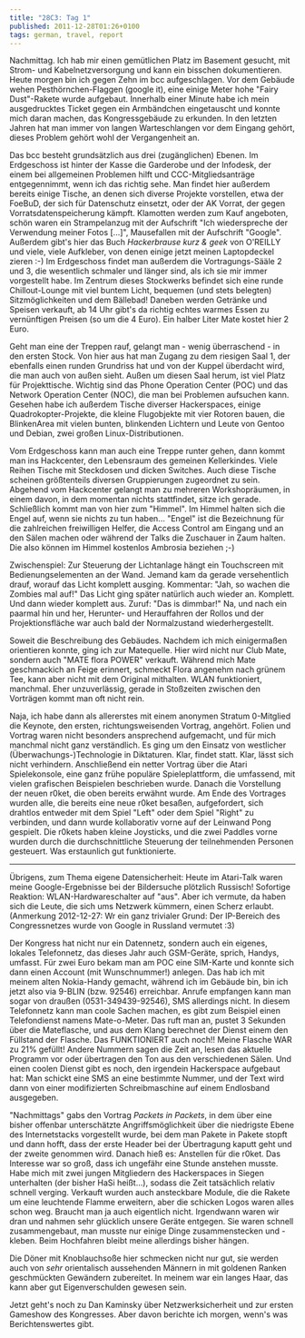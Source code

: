 ```yaml
---
title: "28C3: Tag 1"
published: 2011-12-28T01:26+0100
tags: german, travel, report
---
```


Nachmittag. Ich hab mir einen gemütlichen Platz im Basement gesucht, mit Strom- und Kabelnetzversorgung und kann ein bisschen dokumentieren. Heute morgen bin ich gegen Zehn im bcc aufgeschlagen. Vor dem Gebäude wehen Pesthörnchen-Flaggen (google it), eine einige Meter hohe "Fairy Dust"-Rakete wurde aufgebaut. Innerhalb einer Minute habe ich mein ausgedrucktes Ticket gegen ein Armbändchen eingetauscht und konnte mich daran machen, das Kongressgebäude zu erkunden. In den letzten Jahren hat man immer von langen Warteschlangen vor dem Eingang gehört, dieses Problem gehört wohl der Vergangenheit an.

Das bcc besteht grundsätzlich aus drei (zugänglichen) Ebenen. Im Erdgeschoss ist hinter der Kasse die Garderobe und der Infodesk, der einem bei allgemeinen Problemen hilft und CCC-Mitgliedsanträge entgegennimmt, wenn ich das richtig sehe. Man findet hier außerdem bereits einige Tische, an denen sich diverse Projekte vorstellen, etwa der FoeBuD, der sich für Datenschutz einsetzt, oder der AK Vorrat, der gegen Vorratsdatenspeicherung kämpft. Klamotten werden zum Kauf angeboten, schön waren ein Strampelanzug mit der Aufschrift "Ich wiederspreche der Verwendung meiner Fotos [...]", Mausefallen mit der Aufschrift "Google". Außerdem gibt's hier das Buch *Hackerbrause kurz & geek* von O'REILLY und viele, viele Aufkleber, von denen einige jetzt meinen Laptopdeckel zieren :-)
Im Erdgeschoss findet man außerdem die Vortragungs-Sääle 2 und 3, die wesentlich schmaler und länger sind, als ich sie mir immer vorgestellt habe. Im Zentrum dieses Stockwerks befindet sich eine runde Chillout-Lounge mit viel buntem Licht, bequemen (und stets belegten) Sitzmöglichkeiten und dem Bällebad! Daneben werden Getränke und Speisen verkauft, ab 14 Uhr gibt's da richtig echtes warmes Essen zu vernünftigen Preisen (so um die 4 Euro). Ein halber Liter Mate kostet hier 2 Euro.

Geht man eine der Treppen rauf, gelangt man - wenig überraschend - in den ersten Stock. Von hier aus hat man Zugang zu dem riesigen Saal 1, der ebenfalls einen runden Grundriss hat und von der Kuppel überdacht wird, die man auch von außen sieht. Außen um diesen Saal herum, ist viel Platz für Projekttische. Wichtig sind das Phone Operation Center (POC) und das Network Operation Center (NOC), die man bei Problemen aufsuchen kann. Gesehen habe ich außerdem Tische diverser Hackerspaces, einige Quadrokopter-Projekte, die kleine Flugobjekte mit vier Rotoren bauen, die BlinkenArea mit vielen bunten, blinkenden Lichtern und Leute von Gentoo und Debian, zwei großen Linux-Distributionen.

Vom Erdgeschoss kann man auch eine Treppe runter gehen, dann kommt man ins Hackcenter, den Lebensraum des gemeinen Kellerkindes. Viele Reihen Tische mit Steckdosen und dicken Switches. Auch diese Tische scheinen größtenteils diversen Gruppierungen zugeordnet zu sein. Abgehend vom Hackcenter gelangt man zu mehreren Workshopräumen, in einem davon, in dem momentan nichts stattfindet, sitze ich gerade. Schließlich kommt man von hier zum "Himmel". Im Himmel halten sich die Engel auf, wenn sie nichts zu tun haben... "Engel" ist die Bezeichnung für die zahlreichen freiwilligen Helfer, die Access Control am Eingang und an den Sälen machen oder während der Talks die Zuschauer in Zaum halten. Die also können im Himmel kostenlos Ambrosia beziehen ;-)

Zwischenspiel: Zur Steuerung der Lichtanlage hängt ein Touchscreen mit Bedienungselementen an der Wand. Jemand kam da gerade versehentlich drauf, worauf das Licht komplett ausging. Kommentar: "Jah, so wachen die Zombies mal auf!" Das Licht ging später natürlich auch wieder an. Komplett. Und dann wieder komplett aus. Zuruf: "Das is dimmbar!" Na, und nach ein paarmal hin und her, Herunter- und Herauffahren der Rollos und der Projektionsfläche war auch bald der Normalzustand wiederhergestellt.

Soweit die Beschreibung des Gebäudes. Nachdem ich mich einigermaßen orientieren konnte, ging ich zur Matequelle. Hier wird nicht nur Club Mate, sondern auch "MATE flora POWER" verkauft. Während mich Mate geschmackich an Feige erinnert, schmeckt Flora angenehm nach grünem Tee, kann aber nicht mit dem Original mithalten.
WLAN funktioniert, manchmal. Eher unzuverlässig, gerade in Stoßzeiten zwischen den Vorträgen kommt man oft nicht rein.

Naja, ich habe dann als allererstes mit einem anonymen Stratum 0-Mitglied die Keynote, den ersten, richtungsweisenden Vortrag, angehört. Folien und Vortrag waren nicht besonders ansprechend aufgemacht, und für mich manchmal nicht ganz verständlich. Es ging um den Einsatz von westlicher (Überwachungs-)Technologie in Diktaturen. Klar, findet statt. Klar, lässt sich nicht verhindern. Anschließend ein netter Vortrag über die Atari Spielekonsole, eine ganz frühe populäre Spieleplattform, die umfassend, mit vielen grafischen Beispielen beschrieben wurde. Danach die Vorstellung der neuen r0ket, die oben bereits erwähnt wurde. Am Ende des Vortrages wurden alle, die bereits eine neue r0ket besaßen, aufgefordert, sich drahtlos entweder mit dem Spiel "Left" oder dem Spiel "Right" zu verbinden, und dann wurde kollaborativ vorne auf der Leinwand Pong gespielt. Die r0kets haben kleine Joysticks, und die zwei Paddles vorne wurden durch die durchschnittliche Steuerung der teilnehmenden Personen gesteuert. Was erstaunlich gut funktionierte.

---

Übrigens, zum Thema eigene Datensicherheit: Heute im Atari-Talk waren meine Google-Ergebnisse bei der Bildersuche plötzlich Russisch! Sofortige Reaktion: WLAN-Hardwareschalter auf "aus". Aber ich vermute, da haben sich die Leute, die sich ums Netzwerk kümmern, einen Scherz erlaubt. (Anmerkung 2012-12-27: Wr ein ganz trivialer Grund: Der IP-Bereich des Congressnetzes wurde von Google in Russland vermutet :3)

Der Kongress hat nicht nur ein Datennetz, sondern auch ein eigenes, lokales Telefonnetz, das dieses Jahr auch GSM-Geräte, sprich, Handys, umfasst. Für zwei Euro bekam man am POC eine SIM-Karte und konnte sich dann einen Account (mit Wunschnummer!) anlegen. Das hab ich mit meinem alten Nokia-Handy gemacht, während ich im Gebäude bin, bin ich jetzt also via 9-BLIN (bzw. 92546) erreichbar. Anrufe empfangen kann man sogar von draußen (0531-349439-92546), SMS allerdings nicht. In diesem Telefonnetz kann man coole Sachen machen, es gibt zum Beispiel einen Telefondienst namens Mate-o-Meter. Das ruft man an, pustet 3 Sekunden über die Mateflasche, und aus dem Klang berechnet der Dienst einem den Füllstand der Flasche. Das FUNKTIONIERT auch noch!! Meine Flasche WAR zu 21% gefüllt! Andere Nummern sagen die Zeit an, lesen das aktuelle Programm vor oder übertragen den Ton aus den verschiedenen Sälen. Und einen coolen Dienst gibt es noch, den irgendein Hackerspace aufgebaut hat: Man schickt eine SMS an eine bestimmte Nummer, und der Text wird dann von einer modifizierten Schreibmaschine auf einem Endlosband ausgegeben.

"Nachmittags" gabs den Vortrag *Packets in Packets*, in dem über eine bisher offenbar unterschätzte Angriffsmöglichkeit über die niedrigste Ebene des Internetstacks vorgestellt wurde, bei dem man Pakete in Pakete stopft und dann hofft, dass der erste Header bei der Übertragung kaputt geht und der zweite genommen wird.
Danach hieß es: Anstellen für die r0ket. Das Interesse war so groß, dass ich ungefähr eine Stunde anstehen musste. Habe mich mit zwei jungen Mitgliedern des Hackerspaces in Siegen unterhalten (der bisher HaSi heißt...), sodass die Zeit tatsächlich relativ schnell verging. Verkauft wurden auch ansteckbare Module, die die Rakete um eine leuchtende Flamme erweitern, aber die schicken Logos waren alles schon weg. Braucht man ja auch eigentlich nicht. Irgendwann waren wir dran und nahmen sehr glücklich unsere Geräte entgegen. Sie waren schnell zusammengebaut, man musste nur einige Dinge zusammenstecken und -kleben. Beim Hochfahren bleibt meine allerdings bisher hängen.

Die Döner mit Knoblauchsoße hier schmecken nicht nur gut, sie werden auch von *sehr* orientalisch aussehenden Männern in mit goldenen Ranken geschmückten Gewändern zubereitet. In meinem war ein langes Haar, das kann aber gut Eigenverschulden gewesen sein.

Jetzt geht's noch zu Dan Kaminsky über Netzwerksicherheit und zur ersten Gameshow des Kongresses. Aber davon berichte ich morgen, wenn's was Berichtenswertes gibt.
